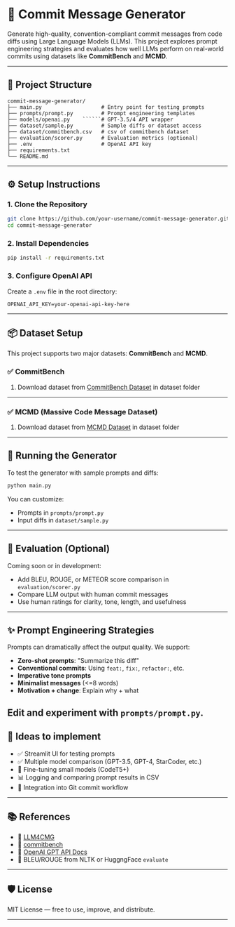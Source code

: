 # 🧠 Commit Message Generator

Generate high-quality, convention-compliant commit messages from code diffs using Large Language Models (LLMs). This project explores prompt engineering strategies and evaluates how well LLMs perform on real-world commits using datasets like **CommitBench** and **MCMD**.

---

## 📁 Project Structure

```
commit-message-generator/
├── main.py                   # Entry point for testing prompts
├── prompts/prompt.py         # Prompt engineering templates
├── models/openai.py    ``````# GPT-3.5/4 API wrapper
├── dataset/sample.py         # Sample diffs or dataset access
├── dataset/commitbench.csv   # csv of commitbench dataset
├── evaluation/scorer.py      # Evaluation metrics (optional)
├── .env                      # OpenAI API key
├── requirements.txt
└── README.md
```

---

## ⚙️ Setup Instructions

### 1. Clone the Repository

```bash
git clone https://github.com/your-username/commit-message-generator.git
cd commit-message-generator
```

### 2. Install Dependencies

```bash
pip install -r requirements.txt
```

### 3. Configure OpenAI API

Create a `.env` file in the root directory:

```env
OPENAI_API_KEY=your-openai-api-key-here
```
---

## 📦 Dataset Setup

This project supports two major datasets: **CommitBench** and **MCMD**.

### ✅ CommitBench

1. Download dataset from [CommitBench Dataset](https://zenodo.org/records/10497442) in dataset folder
---

### ✅ MCMD (Massive Code Message Dataset)

1. Download dataset from [MCMD Dataset](https://zenodo.org/record/7196966#.Y0juJHZBxmM) in dataset folder
---

## 🚀 Running the Generator

To test the generator with sample prompts and diffs:

```bash
python main.py
```

You can customize:
- Prompts in `prompts/prompt.py`
- Input diffs in `dataset/sample.py`

---

## 🧪 Evaluation (Optional)

Coming soon or in development:

- Add BLEU, ROUGE, or METEOR score comparison in `evaluation/scorer.py`
- Compare LLM output with human commit messages
- Use human ratings for clarity, tone, length, and usefulness

---

## ✨ Prompt Engineering Strategies

Prompts can dramatically affect the output quality. We support:

- **Zero-shot prompts**: "Summarize this diff"
- **Conventional commits**: Using `feat:`, `fix:`, `refactor:`, etc.
- **Imperative tone prompts**
- **Minimalist messages** (<=8 words)
- **Motivation + change**: Explain why + what

Edit and experiment with `prompts/prompt.py`.
---

## 🧠 Ideas to implement

- ✅ Streamlit UI for testing prompts
- ✅ Multiple model comparison (GPT-3.5, GPT-4, StarCoder, etc.)
- 🧪 Fine-tuning small models (CodeT5+)
- 📊 Logging and comparing prompt results in CSV
- 🧰 Integration into Git commit workflow

---

## 📚 References

- 🔗 [LLM4CMG](https://github.com/wuyifan18/LLM4CMG/tree/main)
- 🔗 [commitbench](https://github.com/maxscha/commitbench)
- 🔗 [OpenAI GPT API Docs](https://platform.openai.com/docs)
- 📄 BLEU/ROUGE from NLTK or HuggngFace `evaluate`

---

## 🛡 License

MIT License — free to use, improve, and distribute.

---
